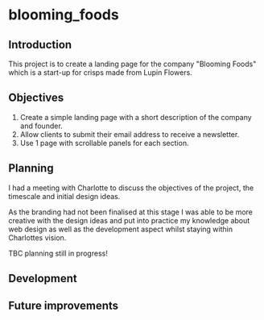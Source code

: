# blooming_foods
## Introduction

This project is to create a landing page for the company "Blooming Foods" which is a start-up for crisps made from Lupin Flowers.

## Objectives

1) Create a simple landing page with a short description of the company and founder.
2) Allow clients to submit their email address to receive a newsletter.
3) Use 1 page with scrollable panels for each section.

## Planning

I had a meeting with Charlotte to discuss the objectives of the project, the timescale and initial design ideas.

As the branding had not been finalised at this stage I was able to be more creative with the design ideas and put into practice my knowledge about web design as well as the development aspect whilst staying within Charlottes vision.

TBC planning still in progress!

## Development

## Future improvements
